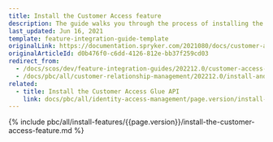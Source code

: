 ```yaml
---
title: Install the Customer Access feature
description: The guide walks you through the process of installing the Customer Access feature in the project.
last_updated: Jun 16, 2021
template: feature-integration-guide-template
originalLink: https://documentation.spryker.com/2021080/docs/customer-access-feature-integration
originalArticleId: d0b476f0-c6dd-4126-812e-bb37f259cd03
redirect_from:
  - /docs/scos/dev/feature-integration-guides/202212.0/customer-access-feature-integration.html
  - /docs/pbc/all/customer-relationship-management/202212.0/install-and-upgrade/install-features/install-the-customer-access-feature.html
related:
  - title: Install the Customer Access Glue API
    link: docs/pbc/all/identity-access-management/page.version/install-and-upgrade/install-the-customer-access-glue-api.html
---
```


{% include pbc/all/install-features/{{page.version}}/install-the-customer-access-feature.md %} <!-- To edit, see /_includes/pbc/all/install-features/202204.0/install-the-customer-access-feature.md -->
